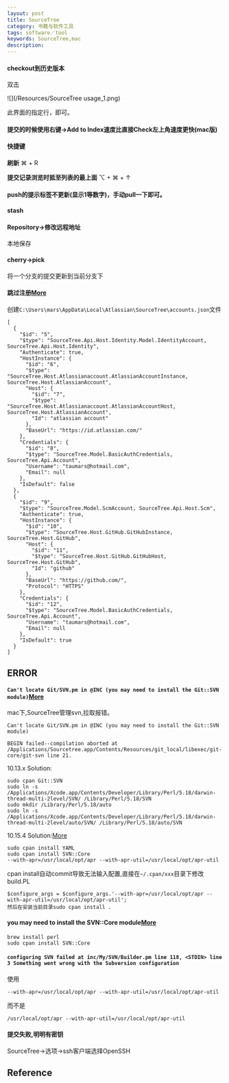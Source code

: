 ```yaml
---
layout: post
title: SourceTree
category: 书籍与软件工具
tags: software／tool
keywords: SourceTree,mac
description: 
---
```


#### checkout到历史版本
  
  双击
  
  ![](/Resources/SourceTree usage_1.png)
  
  此界面的指定行，即可。
  
#### 提交的时候使用右键->Add to Index速度比直接Check左上角速度更快(mac版)
#### 快捷键
**刷新** ⌘ + R

**提交记录浏览时抵至列表的最上面** ⌥ + ⌘ + ↑ 

#### push的提示标签不更新(显示1等数字)，手动pull一下即可。

#### stash

#### Repository->修改远程地址

本地保存

#### cherry->pick
将一个分支的提交更新到当前分支下


#### 跳过注册[More](https://www.cnblogs.com/lucio110/p/8192792.html)

创建`C:\Users\mars\AppData\Local\Atlassian\SourceTree\accounts.json`文件

```
[
  {
    "$id": "5",
    "$type": "SourceTree.Api.Host.Identity.Model.IdentityAccount, SourceTree.Api.Host.Identity",
    "Authenticate": true,
    "HostInstance": {
      "$id": "6",
      "$type": "SourceTree.Host.Atlassianaccount.AtlassianAccountInstance, SourceTree.Host.AtlassianAccount",
      "Host": {
        "$id": "7",
        "$type": "SourceTree.Host.Atlassianaccount.AtlassianAccountHost, SourceTree.Host.AtlassianAccount",
        "Id": "atlassian account"
      },
      "BaseUrl": "https://id.atlassian.com/"
    },
    "Credentials": {
      "$id": "8",
      "$type": "SourceTree.Model.BasicAuthCredentials, SourceTree.Api.Account",
      "Username": "taumars@hotmail.com",
      "Email": null
    },
    "IsDefault": false
  },
  {
    "$id": "9",
    "$type": "SourceTree.Model.ScmAccount, SourceTree.Api.Host.Scm",
    "Authenticate": true,
    "HostInstance": {
      "$id": "10",
      "$type": "SourceTree.Host.GitHub.GitHubInstance, SourceTree.Host.GitHub",
      "Host": {
        "$id": "11",
        "$type": "SourceTree.Host.GitHub.GitHubHost, SourceTree.Host.GitHub",
        "Id": "github"
      },
      "BaseUrl": "https://github.com/",
      "Protocol": "HTTPS"
    },
    "Credentials": {
      "$id": "12",
      "$type": "SourceTree.Model.BasicAuthCredentials, SourceTree.Api.Account",
      "Username": "taumars@hotmail.com",
      "Email": null
    },
    "IsDefault": true
  }
]
```

## ERROR

#### `Can't locate Git/SVN.pm in @INC (you may need to install the Git::SVN module)`[More](https://github.wangkaimin.com/2018/09/05/git-svn-mac-error.html)

mac下,SourceTree管理svn,拉取报错。
```
Can't locate Git/SVN.pm in @INC (you may need to install the Git::SVN module)

BEGIN failed--compilation aborted at
/Applications/Sourcetree.app/Contents/Resources/git_local/libexec/git-core/git-svn line 21.
```

10.13.x Solution:
```
sudo cpan Git::SVN
sudo ln -s /Applications/Xcode.app/Contents/Developer/Library/Perl/5.18/darwin-thread-multi-2level/SVN/ /Library/Perl/5.18/SVN 
sudo mkdir /Library/Perl/5.18/auto
sudo ln -s /Applications/Xcode.app/Contents/Developer/Library/Perl/5.18/darwin-thread-multi-2level/auto/SVN/ /Library/Perl/5.18/auto/SVN
```


10.15.4 Solution:[More](https://blog.meathill.com/perl/set-up-perl-on-new-mac.html)
```
sudo cpan install YAML
sudo cpan install SVN::Core
--with-apr=/usr/local/opt/apr --with-apr-util=/usr/local/opt/apr-util
```


cpan install自动commit导致无法输入配置,直接在`~/.cpan/xxx`目录下修改build.PL

```
$configure_args = $configure_args.'--with-apr=/usr/local/opt/apr --with-apr-util=/usr/local/opt/apr-util';
然后在安装当前目录sudo cpan install .
```


#### you may need to install the SVN::Core module[More](https://blog.meathill.com/perl/set-up-perl-on-new-mac.html)

```
brew install perl
sudo cpan install SVN::Core
```

#### `configuring SVN failed at inc/My/SVN/Builder.pm line 118, <STDIN> line 3 Something went wrong with the Subversion configuration`

使用
```
--with-apr=/usr/local/opt/apr --with-apr-util=/usr/local/opt/apr-util
```

而不是
```
/usr/local/opt/apr --with-apr-util=/usr/local/opt/apr-util
```

#### 提交失败,明明有密钥

SourceTree->选项->ssh客户端选择OpenSSH

## Reference



